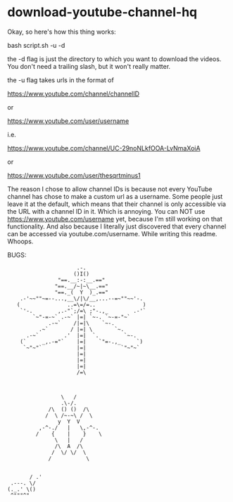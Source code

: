 # download-youtube-channel-hq


Okay, so here's how this thing works:

<sudo> bash script.sh -u <youtube channel URL> -d <directory to download the videos to>

the -d flag is just the directory to which you want to download the videos.
You don't need a trailing slash, but it won't really matter.

the -u flag takes urls in the format of

https://www.youtube.com/channel/channelID

or

https://www.youtube.com/user/username

i.e.

https://www.youtube.com/channel/UC-29noNLkfOOA-LvNmaXoiA

or

https://www.youtube.com/user/thesqrtminus1


The reason I chose to allow channel IDs is because not every YouTube channel has chose to make a custom url as a username.
Some people just leave it at the default, which means that their channel is only accessible via the URL with a channel ID in it.
Which is annoying.
You can NOT use https://www.youtube.com/username yet, because I'm still working on that functionality.
And also because I literally just discovered that every channel can be accessed via youtube.com/username.
While writing this readme.
Whoops.


BUGS:

```
                      .-.
                     ()I()
                "==.__:-:__.=="
               "==.__/~|~\__.=="
               "==._(  Y  )_.=="
    .-'~~""~=--...,__\/|\/__,...--=~""~~'-.
   (               ..=\=/=..               )
    `'-.        ,.-"`;/=\ ;"-.,_        .-'`
        `~"-=-~` .-~` |=| `~-. `~-=-"~`
             .-~`    /|=|\    `~-.
          .~`       / |=| \       `~.
      .-~`        .'  |=|  `.        `~-.
    (`     _,.-="`    |=|    `"=-.,_     `)
     `~"~"`           |=|           `"~"~`
                      |=|
                      |=|
                      |=|
                      /=\



                 \   / 
                 .\-/. 
             /\  () ()  /\ 
            /  \ /~-~\ /  \ 
                y  Y  V 
          ,-^-./   |   \,-^-.
         /    {    |    }    \
               \   |   / 
               /\  A  /\ 
              /  \/ \/  \ 
             /           \


       / .'
 .---. \/
(._.' \()
 ^"""^"


```
